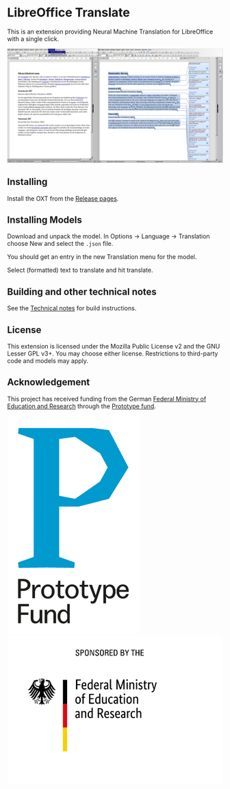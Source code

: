# LibreOffice Translate

This is an extension providing Neural Machine Translation for
LibreOffice with a single click.


![Example](webpage/screenshot.png)

## Installing

Install the OXT from the [Release pages](https://github.com/lernapparat/lotranslate/releases/).

## Installing Models

Download and unpack the model.
In Options -> Language -> Translation choose New and select the `.json` file.

You should get an entry in the new Translation menu for the model.

Select (formatted) text to translate and hit translate.

## Building and other technical notes

See the [Technical notes](webpage/technical_notes.md) for build instructions.

## License

This extension is licensed under the Mozilla Public License v2 and the GNU
Lesser GPL v3+. You may choose either license. Restrictions to
third-party code and models may apply.

## Acknowledgement

This project has received funding from the German [Federal Ministry of
Education and Research](https://bmbf.de/) through the
[Prototype fund](https://prototypefund.de/).

![Prototype Fund](webpage/PrototypeFund-P-Logo.png) ![BMBF_sponsored](webpage/BMBF_sponsored.jpg)